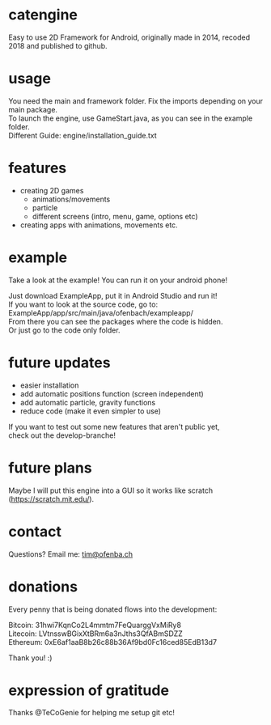 # catengine
Easy to use 2D Framework for Android, originally made in 2014, recoded 2018 and published to github.

# usage
You need the main and framework folder. Fix the imports depending on your main package.  
To launch the engine, use GameStart.java, as you can see in the example folder.  
Different Guide: engine/installation_guide.txt

# features
- creating 2D games
  - animations/movements
  - particle
  - different screens (intro, menu, game, options etc)
- creating apps with animations, movements etc.

# example
Take a look at the example! You can run it on your android phone!  
  
Just download ExampleApp, put it in Android Studio and run it!  
If you want to look at the source code, go to:  
ExampleApp/app/src/main/java/ofenbach/exampleapp/  
From there you can see the packages where the code is hidden.  
Or just go to the code only folder.  

# future updates
- easier installation  
- add automatic positions function (screen independent)  
- add automatic particle, gravity functions  
- reduce code (make it even simpler to use)  

If you want to test out some new features that aren't public yet,  
check out the develop-branche!  

# future plans
Maybe I will put this engine into a GUI so it works like scratch (https://scratch.mit.edu/).  

# contact
Questions? Email me: tim@ofenba.ch  

# donations
Every penny that is being donated flows into the development:  
  
Bitcoin: 31hwi7KqnCo2L4mmtm7FeQuarggVxMiRy8  
Litecoin: LVtnsswBGixXtBRm6a3nJths3QfABmSDZZ  
Ethereum: 0xE6af1aaB8b26c88b36Af9bd0Fc16ced85EdB13d7  
  
Thank you! :)  

# expression of gratitude
Thanks @TeCoGenie for helping me setup git etc!
